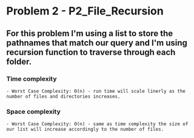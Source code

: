 
# Problem 2 - P2_File_Recursion

  ## For this problem I'm using a list to store the pathnames that match our query and I'm using recursion function to traverse through each folder.

  ### Time complexity

    - Worst Case Complexity: O(n) - run time will scale linerly as the number of files and directories increases.

  ### Space complexity

    - Worst Case Complexity: O(n) - same as time complexity the size of our list will increase accordingly to the number of files.